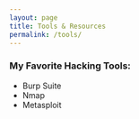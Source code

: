```yaml
---
layout: page
title: Tools & Resources
permalink: /tools/
---
```

### My Favorite Hacking Tools:
- Burp Suite
- Nmap
- Metasploit
